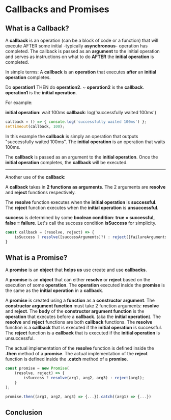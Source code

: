 # Callbacks and Promises

## What is a Callback?

A **callback** is an operation (can be a block of code or a function) that will execute AFTER some initial -typically **asynchronous**- operation has completed.
The callback is passed as an **argument** to the initial operation and serves as instructions on what to do **AFTER** the **initial operation** is completed.

In simple terms:
A **callback** is an **operation** that executes **after** an **initial operation** completes.

Do **operation1** THEN do **operation2**. ~ **operation2** is the **callback**. **operation1** is the **initial operation**.

For example:

**initial operation**: wait 100ms
**callback**: log('successfully waited 100ms')

```js
callback = () => { console.log('successfully waited 100ms') };
setTimeout(callback, 100);
```

In this example the **callback** is simply an operation that outputs "successfully waited 100ms".
The **initial operation** is an operation that waits 100ms.

The **callback** is passed as an argument to the **initial operation**.
Once the **initial operation** completes, the **callback** will be executed.

---

Another use of the **callback**:

A **callback** takes in **2 functions as arguments**.
The 2 arguments are **resolve** and **reject** functions respectively.

The **resolve** function executes when the **initial operation** is **successful**.
The **reject** function executes when the **initial operation** is **unsuccessful**.

**success** is determined by some **boolean condition**: **true = successful, false = failure**.
Let's call the success condition **isSuccess** for simplicity.

```js
const callback = (resolve, reject) => {
    isSuccess ? resolve([successArguments]?) : reject([failureArguments]);
}
```

## What is a Promise?

A **promise** is an **object** that **helps us** use create and use **callbacks**.

A **promise** is an **object** that can either **resolve** or **reject** based on the execution of some **operation**.
The **operation** executed inside the **promise** is the same as the **initial operation** in a **callback**.

A **promise** is created using a **function** as a **constructor argument**.
The **constructor argument function** must take 2 function arguments: **resolve** and **reject**.
The **body** of the **constructor argument function** is the **operation** that executes before a **callback**. (aka the **initial operation**).
The **resolve** and **reject** functions are both **callback** functions.
The **resolve** function is a **callback** that is executed if the **initial operation** is successful.
The **reject** function is a **callback** that is executed if the **initial operation** is unsuccessful.

The actual implementation of the **resolve** function is defined inside the **.then** method of a **promise**.
The actual implementation of the **reject** function is defined inside the **.catch** method of a **promise**.

```js
const promise = new Promise(
    (resolve, reject) => {
        isSuccess ? resolve(arg1, arg2, arg3) : reject(arg1);
    }
);

promise.then((arg1, arg2, arg3) => {...}).catch((arg1) => {...})
```

## Conclusion
